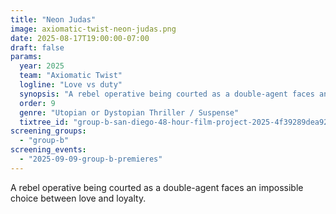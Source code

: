 ```yaml
---
title: "Neon Judas"
image: axiomatic-twist-neon-judas.png
date: 2025-08-17T19:00:00-07:00
draft: false
params:
  year: 2025
  team: "Axiomatic Twist"
  logline: "Love vs duty"
  synopsis: "A rebel operative being courted as a double-agent faces an impossible choice between love and loyalty."
  order: 9
  genre: "Utopian or Dystopian Thriller / Suspense"
  tixtree_id: "group-b-san-diego-48-hour-film-project-2025-4f39289dea92"
screening_groups:
  - "group-b"
screening_events:
  - "2025-09-09-group-b-premieres"
---
```


A rebel operative being courted as a double-agent faces an impossible choice between love and loyalty.
